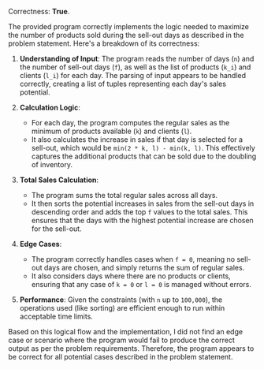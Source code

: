 Correctness: **True**.

The provided program correctly implements the logic needed to maximize the number of products sold during the sell-out days as described in the problem statement. Here's a breakdown of its correctness:

1. **Understanding of Input**: The program reads the number of days (`n`) and the number of sell-out days (`f`), as well as the list of products (`k_i`) and clients (`l_i`) for each day. The parsing of input appears to be handled correctly, creating a list of tuples representing each day's sales potential.

2. **Calculation Logic**: 
   - For each day, the program computes the regular sales as the minimum of products available (`k`) and clients (`l`).
   - It also calculates the increase in sales if that day is selected for a sell-out, which would be `min(2 * k, l) - min(k, l)`. This effectively captures the additional products that can be sold due to the doubling of inventory.
   
3. **Total Sales Calculation**: 
   - The program sums the total regular sales across all days.
   - It then sorts the potential increases in sales from the sell-out days in descending order and adds the top `f` values to the total sales. This ensures that the days with the highest potential increase are chosen for the sell-out.

4. **Edge Cases**:
   - The program correctly handles cases when `f = 0`, meaning no sell-out days are chosen, and simply returns the sum of regular sales.
   - It also considers days where there are no products or clients, ensuring that any case of `k = 0` or `l = 0` is managed without errors.

5. **Performance**: Given the constraints (with `n` up to `100,000`), the operations used (like sorting) are efficient enough to run within acceptable time limits.

Based on this logical flow and the implementation, I did not find an edge case or scenario where the program would fail to produce the correct output as per the problem requirements. Therefore, the program appears to be correct for all potential cases described in the problem statement.